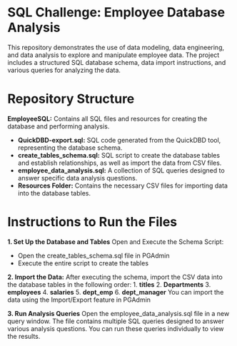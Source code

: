 # SQL Challenge: Employee Database Analysis
This repository demonstrates the use of data modeling, data engineering, and data analysis to explore and manipulate employee data. The project includes a structured SQL database schema, data import instructions, and various queries for analyzing the data.

# Repository Structure
**EmployeeSQL:** Contains all SQL files and resources for creating the database and performing analysis.
  + **QuickDBD-export.sql:** SQL code generated from the QuickDBD tool, representing the database schema.
  + **create_tables_schema.sql:** SQL script to create the database tables and establish relationships, as well as import the data from CSV files.
  + **employee_data_analysis.sql:** A collection of SQL queries designed to answer specific data analysis questions.
  + **Resources Folder:** Contains the necessary CSV files for importing data into the database tables.
  
# Instructions to Run the Files
**1. Set Up the Database and Tables**
Open and Execute the Schema Script:
  + Open the create_tables_schema.sql file in PGAdmin
  + Execute the entire script to create the tables

**2. Import the Data:**
  After executing the schema, import the CSV data into the database tables in the following order:
    1. **titles**
    2. **Departments**
    3. **employees**
    4. **salaries**
    5. **dept_emp**
    6. **dept_manager**
You can import the data using the Import/Export feature in PGAdmin

**3. Run Analysis Queries**
Open the employee_data_analysis.sql file in a new query window.
The file contains multiple SQL queries designed to answer various analysis questions. You can run these queries individually to view the results.

